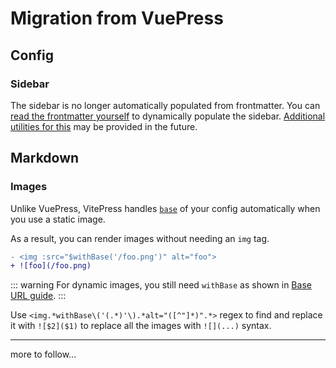 # Migration from VuePress

## Config

### Sidebar

The sidebar is no longer automatically populated from frontmatter. You can [read the frontmatter yourself](https://github.com/vuejs/vitepress/issues/572#issuecomment-1170116225) to dynamically populate the sidebar. [Additional utilities for this](https://github.com/vuejs/vitepress/issues/96) may be provided in the future.

## Markdown

### Images

Unlike VuePress, VitePress handles [`base`](./asset-handling#base-url) of your config automatically when you use a static image.

As a result, you can render images without needing an `img` tag.

```diff
- <img :src="$withBase('/foo.png')" alt="foo">
+ ![foo](/foo.png)
```

::: warning
For dynamic images, you still need `withBase` as shown in [Base URL guide](./asset-handling#base-url).
:::

Use `<img.*withBase\('(.*)'\).*alt="([^"]*)".*>` regex to find and replace it with `![$2]($1)` to replace all the images with `![](...)` syntax.

---

more to follow...
